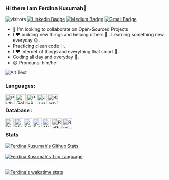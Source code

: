 ### Hi there I am Ferdina Kusumah👋

![visitors](https://visitor-badge.laobi.icu/badge?page_id=ferdinaKusumah)
[![Linkedin Badge](https://img.shields.io/badge/FerdinaKusumah-blue?style=social&logo=Linkedin&logoColor=blue&link=https://www.linkedin.com/in/ferdina-kusumah-599209100)](https://www.linkedin.com/in/ferdina-kusumah-599209100)
[![Medium Badge](https://img.shields.io/badge/@ferdina.kusumah-black?style=social&labelColor=black&logo=Medium&link=https://medium.com/@ferdina.kusumah)](https://medium.com/@ferdina.kusumah)
[![Gmail Badge](https://img.shields.io/badge/-GMail-c14438?style=social&logo=Gmail&logoColor=red&link=mailto:ferdina.kusumah@gmail.com)](mailto:ferdina.kusumah@gmail.com)

- 👯 I’m looking to collaborate on Open-Sourced Projects
- I ❤️ building new things and helping others 🤝 . Learning something new everyday 🌞.
- Practicing clean code ✨.
- I ❤️ internet of things and everything that smart 🧐.
- Coding all day and everyday 🤟.
- 😄 Pronouns: him/he

![Alt Text](https://media.giphy.com/media/vitWWq2hZaPT2/giphy.gif)

### Languages:
<img align="left" alt="Python" width="30px" src="https://img.icons8.com/color/48/000000/python.png" />
<img align="left" alt="Golang" width="30px" src="https://img.icons8.com/color/48/000000/golang.png" />
<img align="left" alt="PHP" width="30px" src="https://img.icons8.com/officel/16/000000/php-logo.png" />
<img align="left" alt="Javascript" width="30px" src="https://img.icons8.com/color/48/000000/javascript.png" />
<img align="left" alt="Bash script" width="30px" src="https://camo.githubusercontent.com/5a76ab68c90df7ecccdeac83138c8f7c62c7f3a4/687474703a2f2f69636f6e732e69636f6e617263686976652e636f6d2f69636f6e732f616c65636976652f666c6174776f6b656e2f3531322f417070732d5465726d696e616c2d50632d3130342d69636f6e2e706e67" />
<br />

### Database :
<img align="left" alt="PostgreSQL" width="26px" src="https://img.icons8.com/color/48/000000/postgreesql.png" />
<img align="left" alt="Mysql" width="26px" src="https://cdn.iconscout.com/icon/free/png-512/mysql-19-1174939.png" />
<img align="left" alt="Sql server" width="26px" src="https://img.icons8.com/color/48/000000/microsoft-sql-server.png" />
<img align="left" alt="Elasticsearch" width="26px" src="https://img.icons8.com/color/48/000000/elasticsearch.png" />
<img align="left" alt="MongoDB" width="26px" src="https://img.icons8.com/color/48/000000/mongodb.png" />
<img align="left" alt="RethinkDB" width="30px" src="https://encrypted-tbn0.gstatic.com/images?q=tbn%3AANd9GcQo2zIEv12-NJkXbA03sNBYBipBdm5p6jXY2A&usqp=CAU" />
<img align="left" alt="Redis" width="30px" src="https://img.icons8.com/color/48/000000/redis.png" />
<br />

### Stats
<a href="#stats" align="center">
    <img align="center" alt="Ferdina Kusumah's Github Stats" src="https://github-readme-stats.vercel.app/api?username=ferdinaKusumah&count_private=true&show_icons=true&include_all_commits=true&show_owner=true"/>
</a>
<br />

<br />
<a href="#stats" align="center">
    <img align="center" alt="Ferdina Kusumah's Top Language" src="https://gh-readme-stats.krish-the-dev.vercel.app/api/top-langs/?username=ferdinaKusumah" />
</a>
<br />

<br />

[![Ferdina's wakatime stats](https://github-readme-stats.vercel.app/api/wakatime?username=ferdina_kusumah)](https://github.com/anuraghazra/github-readme-stats)

